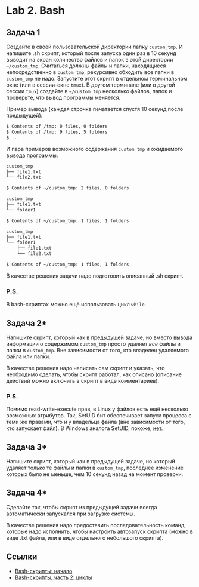 # Lab 2. Bash

## Задача 1

Создайте в своей пользовательской директории папку `custom_tmp`.
И напишите .sh скрипт, который после запуска один раз в 10 секунд выводит на экран количество файлов и папок в этой директории `~/custom_tmp`.
Считаться должны файлы и папки, находящиеся непосредственно в `custom_tmp`, рекурсивно обходить все папки в `custom_tmp` не надо.
Запустите этот скрипт в отдельном терминальном окне (или в сессии-окне `tmux`).
В другом терминале (или в другой сессии `tmux`) создайте в `~/custom_tmp` несколько файлов, папок и проверьте, что вывод программы меняется.

Пример вывода (каждая строчка печатается спустя 10 секунд после предыдущей):
```bash
$ Contents of /tmp: 0 files, 0 folders
$ Contents of /tmp: 9 files, 5 folders
$ ...
```

И пара примеров возможного содержания `custom_tmp` и ожидаемого вывода программы:
```bash
custom_tmp
├── file1.txt
└── file2.txt

$ Contents of ~/custom_tmp: 2 files, 0 folders

custom_tmp
├── file1.txt
└── folder1

$ Contents of ~/custom_tmp: 1 files, 1 folders

custom_tmp
├── file1.txt
└── folder1
    ├── file1.txt
    └── file2.txt

$ Contents of ~/custom_tmp: 1 files, 1 folders
```

В качестве решения задачи надо подготовить описанный .sh скрипт.

### P.S.

В bash-скриптах можно ещё использовать цикл `while`.


## Задача 2*

Напишите скрипт, который как в предыдущей задаче, но вместо вывода информации о содержимом `custom_tmp` просто удаляет *все* файлы и папки в `custom_tmp`.
Вне зависимости от того, кто владелец удаляемого файла или папки.

В качестве решения надо написать сам скрипт и указать, что необходимо сделать, чтобы скрипт работал, как описано (описание действий можно включить в скрипт в виде комментариев).

### P.S.

Помимо read-write-execute прав, в Linux у файлов есть ещё несколько возможных атрибутов.
Так, SetUID бит обеспечивает запуск процесса с теми же правами, что и у владельца файла (вне зависимости от того, кто запускает файл).
В Windows аналога SetUID, похоже, [нет](https://superuser.com/questions/973349/is-there-a-windows-equivalent-of-the-setuid).


## Задача 3*

Напишите скрипт, который как в предыдущей задаче, но который удаляет только те файлы и папки в `custom_tmp`, последнее изменение которых было не меньше, чем 10 секунд назад на момент проверки.


## Задача 4*

Сделайте так, чтобы скрипт из предыдущей задачи всегда автоматически запускался при загрузке системы.

В качестве решения надо предоставить последовательность команд, которые надо исполнить, чтобы настроить автозапуск скрипта (можно в виде .txt файла, или в виде отдельного небольшого скрипта).

## Ссылки

* [Bash-скрипты: начало](https://habr.com/ru/company/ruvds/blog/325522)
* [Bash-скрипты, часть 2: циклы](https://habr.com/ru/company/ruvds/blog/325928)
